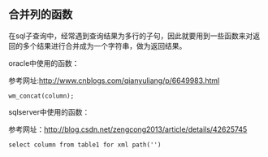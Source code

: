 ## 合并列的函数 ##

在sql子查询中，经常遇到查询结果为多行的子句，因此就要用到一些函数来对返回的多个结果进行合并成为一个字符串，做为返回结果。

oracle中使用的函数：

参考网址:http://www.cnblogs.com/qianyuliang/p/6649983.html

	wm_concat(column);
	
sqlserver中使用的函数：

参考网址：http://blog.csdn.net/zengcong2013/article/details/42625745

	select column from table1 for xml path('')